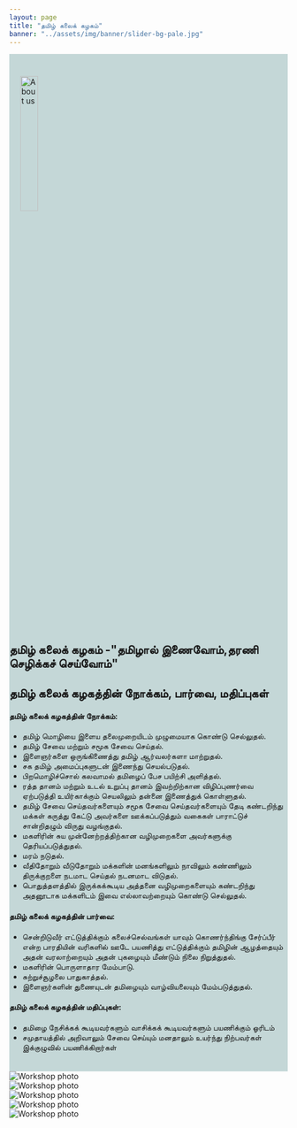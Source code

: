 ```yaml
---
layout: page
title: "தமிழ் கலைக் கழகம்"
banner: "../assets/img/banner/slider-bg-pale.jpg"
---
```

<meta name="twitter:card" content="summary" />
<meta name="twitter:site" content="@our_codingclub" />
<meta name="twitter:creator" content="@our_codingclub" />
<meta property="og:url" content="https://ourcodingclub.github.io" />
<meta property="og:title" content="Coding Club: a positive peer-learning community" />
<meta property="og:description" content="Free and accessible tutorials on data analysis, manipulation, visualisation and more." />
<meta property="og:image" content="https://ourcodingclub.github.io/assets/img/logos/logo_hex_cc.png" />



<section id="portfolio-work" style="background-color: #c4d7d7; padding-bottom:20px; padding-top:20px">
<div class="content-new-streams">
    <img src="{{ site.baseurl }}/assets/img/index/about_us.png" style= "width:25%; height:auto; padding:20px;20px;20px;80px;" alt="About us">
<h2> தமிழ் கலைக் கழகம் -"தமிழால் இணைவோம்,தரணி செழிக்கச் செய்வோம்" </h2>
<h2>தமிழ் கலைக் கழகத்தின் நோக்கம், பார்வை, மதிப்புகள் </h2>
<p>
<h4>தமிழ் கலைக் கழகத்தின் நோக்கம்:</h4>
<ul>
<li> தமிழ் மொழியை இளைய தலைமுறையிடம் முழுமையாக கொண்டு செல்லுதல்.</li>
<li>தமிழ் சேவை மற்றும் சமூக சேவை செய்தல்.</li>
<li>இளைஞர்களை ஒருங்கிணைத்து தமிழ் ஆர்வலர்களா மாற்றுதல்.</li>
<li>சக தமிழ் அமைப்புகளுடன் இணைந்து செயல்படுதல்.</li>
<li>பிறமொழிச்சொல் கலவாமல் தமிழைப் பேச பயிற்சி அளித்தல்.</li>
<li>ரத்த தானம் மற்றும் உடல் உறுப்பு தானம் இவற்றிற்கான விழிப்புணர்வை ஏற்படுத்தி உயிர்காக்கும் செயலிலும் தன்னை இணைத்துக் கொள்ளுதல்.</li>
<li>தமிழ் சேவை செய்தவர்களையும் சமூக சேவை செய்தவர்களையும் தேடி கண்டறிந்து மக்கள் கருத்து கேட்டு அவர்களை ஊக்கப்படுத்தும் வகைகள் பாராட்டுச் சான்றிதழும் விருது வழங்குதல்.</li>
<li>மகளிரின் சுய முன்னேற்றத்திற்கான வழிமுறைகளை அவர்களுக்கு தெரியப்படுத்துதல்.</li>
<li>மரம் நடுதல்.</li>
<li>வீதிதோறும் வீடுதோறும் மக்களின் மனங்களிலும் நாவிலும் கண்ணிலும் திருக்குறளை நடமாட செய்தல் நடனமாட விடுதல்.</li>
<li>பொதுத்தளத்தில் இருக்கக்கூடிய அத்தனை வழிமுறைகளையும் கண்டறிந்து அதனூடாக மக்களிடம் இவை எல்லாவற்றையும் கொண்டு செல்லுதல்.</li>
</ul>
</p>
<p>
<h4>தமிழ் கலைக் கழகத்தின் பார்வை:</h4>
<ul>

<li> சென்றிடுவீர் எட்டுத்திக்கும் கலைச்செல்வங்கள் யாவும் கொணர்ந்திங்கு சேர்ப்பீர் என்ற பாரதியின் வரிகளில் ஊடே பயணித்து எட்டுத்திக்கும் தமிழின் ஆழத்தையும் அதன் வரலாற்றையும் அதன் புகழையும் மீண்டும் நிலை நிறுத்துதல்.</li>

<li> மகளிரின் பொருளாதார மேம்பாடு.</li>

<li> சுற்றுச்சூழலை பாதுகாத்தல்.</li>

<li> இளைஞர்களின் துணையுடன் தமிழையும் வாழ்வியலையும் மேம்படுத்துதல்.</li>
</ul>
</p>
<p>
<h4> தமிழ் கலைக் கழகத்தின் மதிப்புகள்: </h4>
<ul>
<li> தமிழை நேசிக்கக் கூடியவர்களும் வாசிக்கக் கூடியவர்களும் பயணிக்கும் ஓரிடம்</li>

<li> சமுதாயத்தில் அறிவாலும் சேவை செய்யும் மனதாலும் உயர்ந்து நிற்பவர்கள் இக்குழுவில் பயணிக்கிறார்கள் </li>
</ul>
</p>
</div>
</section>



<div class="owl-carousel-wrapper">
	<div class="owl-carousel">
		<div class="owl-carousel-img">
			<img src="{{ site.baseurl }}/assets/img/index/workshop1.jpg" alt="Workshop photo">
		</div>
		<div class="owl-carousel-img">
			<img src="{{ site.baseurl }}/assets/img/index/workshop2.jpg" alt="Workshop photo">
		</div>
		<div class="owl-carousel-img">
			<img src="{{ site.baseurl }}/assets/img/index/workshop3.jpg" alt="Workshop photo">
		</div>
				<div class="owl-carousel-img">
			<img src="{{ site.baseurl }}/assets/img/index/workshop4.jpg" alt="Workshop photo">
		</div>
				<div class="owl-carousel-img">
			<img src="{{ site.baseurl }}/assets/img/index/workshop5.jpg" alt="Workshop photo">
		</div>
	</div>
</div>

